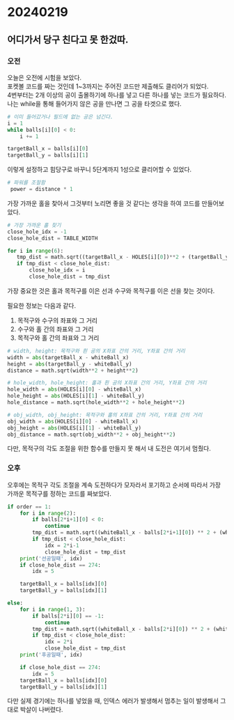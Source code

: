 # 20240219
## 어디가서 당구 친다고 못 한겄따.
### 오전
오늘은 오전에 시험을 보았다.  
포켓볼 코드를 짜는 것인데 1~3까지는 주어진 코드만 제출해도 클리어가 되었다.  
4번부터는 2개 이상의 공이 출몰하기에 하나를 넣고 다른 하나를 넣는 코드가 필요하다.  
나는 while을 통해 들어가지 않은 공을 만나면 그 공을 타겟으로 했다.  

``` python
# 이미 들어갔거나 필드에 없는 공은 넘긴다.
i = 1
while balls[i][0] < 0:
    i += 1

targetBall_x = balls[i][0]
targetBall_y = balls[i][1]
```
이렇게 설정하고 힘당구로 바꾸니 5단계까지 1성으로 클리어할 수 있었다.
``` python
# 파워를 조절함
 power = distance * 1
 ```


가장 가까운 홀을 찾아서 그것부터 노리면 좋을 것 같다는 생각을 하여 코드를 만들어보았다.
 ``` python
# 가장 가까운 홀 찾기
close_hole_idx = -1
close_hole_dist = TABLE_WIDTH

for i in range(6):
    tmp_dist = math.sqrt((targetBall_x - HOLES[i][0])**2 + (targetBall_y - HOLES[i][1])**2)
    if tmp_dist < close_hole_dist:
        close_hole_idx = i
        close_hole_dist = tmp_dist
```

가장 중요한 것은 홀과 목적구를 이은 선과 수구와 목적구를 이은 선을 찾는 것이다.  

필요한 정보는 다음과 같다.
1. 목적구와 수구의 좌표와 그 거리
2. 수구와 홀 간의 좌표와 그 거리
3. 목적구와 홀 간의 좌표와 그 거리

``` python
# width, height: 목적구와 흰 공의 X좌표 간의 거리, Y좌표 간의 거리
width = abs(targetBall_x - whiteBall_x)
height = abs(targetBall_y - whiteBall_y)
distance = math.sqrt(width**2 + height**2)

# hole_width, hole_height: 홀과 흰 공의 X좌표 간의 거리, Y좌표 간의 거리
hole_width = abs(HOLES[i][0] - whiteBall_x)
hole_height = abs(HOLES[i][1] - whiteBall_y)
hole_distance = math.sqrt(hole_width**2 + hole_height**2)

# obj_width, obj_height: 목적구와 홀의 X좌표 간의 거리, Y좌표 간의 거리
obj_width = abs(HOLES[i][0] - whiteBall_x)
obj_height = abs(HOLES[i][1] - whiteBall_y)
obj_distance = math.sqrt(obj_width**2 + obj_height**2)
```

 다만, 목적구의 각도 조절을 위한 함수를 만들지 못 해서 내 도전은 여기서 멈췄다.

### 오후
오후에는 목적구 각도 조절을 계속 도전하다가 모자라서 포기하고 순서에 따라서 가장 가까운 목적구를 정하는 코드를 짜보았다.
``` python
if order == 1:
    for i in range(2):
        if balls[2*i+1][0] < 0:
            continue
        tmp_dist = math.sqrt((whiteBall_x - balls[2*i+1][0]) ** 2 + (whiteBall_y - balls[2*i+1][1]) ** 2)
        if tmp_dist < close_hole_dist:
            idx = 2*i-1
            close_hole_dist = tmp_dist
    print('선공일때', idx)
    if close_hole_dist == 274:
        idx = 5

    targetBall_x = balls[idx][0]
    targetBall_y = balls[idx][1]

else:
    for i in range(1, 3):
        if balls[2*i][0] == -1:
            continue
        tmp_dist = math.sqrt((whiteBall_x - balls[2*i][0]) ** 2 + (whiteBall_y - balls[2*i][1]) ** 2)
        if tmp_dist < close_hole_dist:
            idx = 2*i
            close_hole_dist = tmp_dist
    print('후공일때', idx)

    if close_hole_dist == 274:
        idx = 5
    targetBall_x = balls[idx][0]
    targetBall_y = balls[idx][1]
```
다만 실제 경기에는 하나를 넣었을 때, 인덱스 에러가 발생해서 멈추는 일이 발생해서 그대로 박살이 나버렸다.